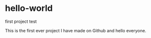 # hello-world
first project test

This is the first ever project I have made on Github and hello everyone.
